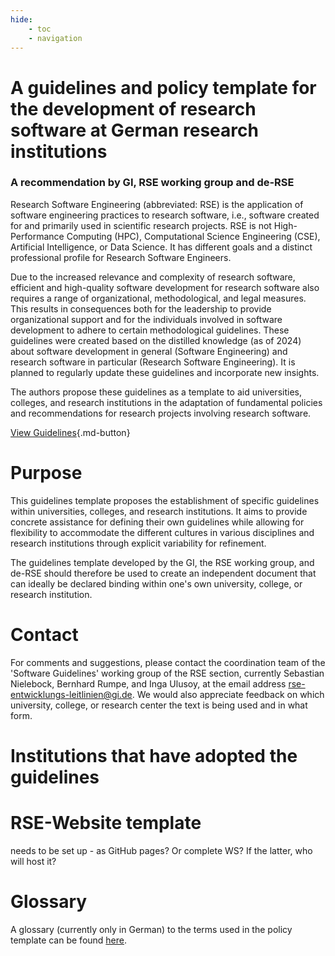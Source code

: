 ```yaml
---
hide:
    - toc
    - navigation
---
```


# A guidelines and policy template for the development of research software at German research institutions
### A recommendation by GI, RSE working group and de-RSE

Research Software Engineering (abbreviated: RSE) is the application of software engineering practices to research software,
i.e., software created for and primarily used in scientific research projects.
RSE is not High-Performance Computing (HPC), Computational Science Engineering (CSE), Artificial Intelligence, or Data Science.
It has different goals and a distinct professional profile for Research Software Engineers.

Due to the increased relevance and complexity of research software, efficient and high-quality software development for research software also requires a range of organizational, methodological, and legal measures.
This results in consequences both for the leadership to provide organizational support and for the individuals involved in software development to adhere to certain methodological guidelines.
These guidelines were created based on the distilled knowledge (as of 2024) about software development in general (Software Engineering) and research software in particular (Research Software Engineering).
It is planned to regularly update these guidelines and incorporate new insights.

The authors propose these guidelines as a template to aid universities, colleges, and research institutions in the adaptation of fundamental policies and recommendations for research projects involving research software.

[View Guidelines](https://todo){.md-button}

# Purpose

This guidelines template proposes the establishment of specific guidelines within universities, colleges, and research institutions.
It aims to provide concrete assistance for defining their own guidelines while allowing for flexibility to accommodate the different cultures in various disciplines and research institutions through explicit variability for refinement.

The guidelines template developed by the GI, the RSE working group, and de-RSE should therefore be used to create an independent document that can ideally be declared binding within one's own university, college, or research institution.

# Contact

For comments and suggestions, please contact the coordination team of the 'Software Guidelines' working group of the RSE section,
 currently Sebastian Nielebock, Bernhard Rumpe, and Inga Ulusoy, at the email address rse-entwicklungs-leitlinien@gi.de.
We would also appreciate feedback on which university, college, or research center the text is being used and in what form.

# Institutions that have adopted the guidelines



# RSE-Website template

needs to be set up - as GitHub pages? Or complete WS? If the latter, who will host it?

# Glossary

A glossary (currently only in German) to the terms used in the policy template can be found [here](glossar.md).